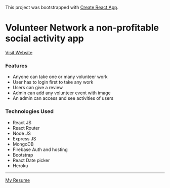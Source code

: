 This project was bootstrapped with [Create React App](https://github.com/facebook/create-react-app).

# Volunteer Network a non-profitable social activity app

[Visit Website](https://volunteer-network-assignment10.web.app/)

### Features
* Anyone can take one or many volunteer work
* User has to login first to take any work
* Users can give a review
* Admin can add any volunteer event with image 
* An admin can access and see activities of users



### Technologies Used
* React JS
* React Router
* Node JS
* Express JS
* MongoDB
* Firebase Auth and hosting
* Bootstrap
* React Date picker
* Heroku
---
[My Resume](https://drive.google.com/file/d/1JjqWGyt79JNy1k2BjHQAX2Wjm-Nobk4q/view?usp=sharing)
